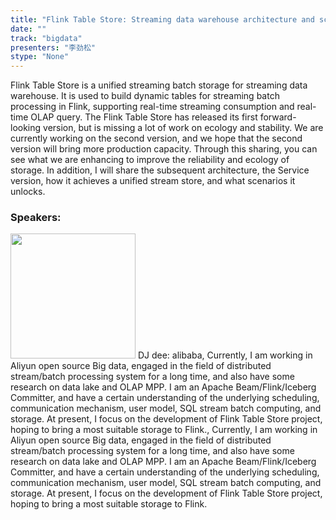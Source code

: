 ```yaml
---
title: "Flink Table Store: Streaming data warehouse architecture and scenario"
date: "" 
track: "bigdata"
presenters: "李劲松"
stype: "None"
---
```

Flink Table Store is a unified streaming batch storage for streaming data warehouse. It is used to build dynamic tables for streaming batch processing in Flink, supporting real-time streaming consumption and real-time OLAP query.
The Flink Table Store has released its first forward-looking version, but is missing a lot of work on ecology and stability.
We are currently working on the second version, and we hope that the second version will bring more production capacity. Through this sharing, you can see what we are enhancing to improve the reliability and ecology of storage.
In addition, I will share the subsequent architecture, the Service version, how it achieves a unified stream store, and what scenarios it unlocks.
 ### Speakers: 
 <img src="images/speaker/1110.png" width="200" />
 DJ dee: alibaba, Currently, I am working in Aliyun open source Big data, engaged in the field of distributed stream/batch processing system for a long time, and also have some research on data lake and OLAP MPP. I am an Apache Beam/Flink/Iceberg Committer, and have a certain understanding of the underlying scheduling, communication mechanism, user model, SQL stream batch computing, and storage. At present, I focus on the development of Flink Table Store project, hoping to bring a most suitable storage to Flink., Currently, I am working in Aliyun open source Big data, engaged in the field of distributed stream/batch processing system for a long time, and also have some research on data lake and OLAP MPP. I am an Apache Beam/Flink/Iceberg Committer, and have a certain understanding of the underlying scheduling, communication mechanism, user model, SQL stream batch computing, and storage. At present, I focus on the development of Flink Table Store project, hoping to bring a most suitable storage to Flink.
 